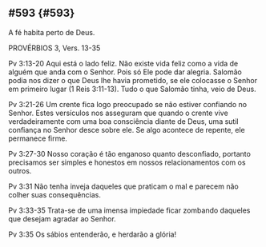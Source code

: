 ## #593 {#593}

A fé habita perto de Deus.

PROVÉRBIOS 3, Vers. 13-35

Pv 3:13-20 Aqui está o lado feliz. Não existe vida feliz como a vida de alguém que anda com o Senhor. Pois só Ele pode dar alegria. Salomão podia nos dizer o que Deus lhe havia prometido, se ele colocasse o Senhor em primeiro lugar (1 Reis 3:11-13). Tudo o que Salomão tinha, veio de Deus.

Pv 3:21-26 Um crente fica logo preocupado se não estiver confiando no Senhor. Estes versículos nos asseguram que quando o crente vive verdadeiramente com uma boa consciência diante de Deus, uma sutil confiança no Senhor desce sobre ele. Se algo acontece de repente, ele permanece firme.

Pv 3:27-30 Nosso coração é tão enganoso quanto desconfiado, portanto precisamos ser simples e honestos em nossos relacionamentos com os outros.

Pv 3:31 Não tenha inveja daqueles que praticam o mal e parecem não colher suas consequências.

Pv 3:33-35 Trata-se de uma imensa impiedade ficar zombando daqueles que desejam agradar ao Senhor.

Pv 3:35 Os sábios entenderão, e herdarão a glória!